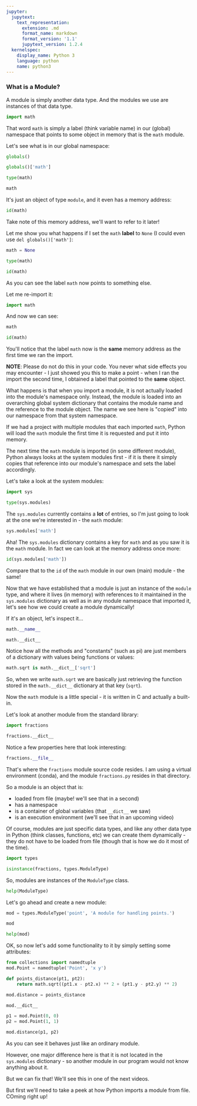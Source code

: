 ```yaml
---
jupyter:
  jupytext:
    text_representation:
      extension: .md
      format_name: markdown
      format_version: '1.1'
      jupytext_version: 1.2.4
  kernelspec:
    display_name: Python 3
    language: python
    name: python3
---
```


### What is a Module?


A module is simply another data type. And the modules we use are instances of that data type.

```python
import math
```

That word `math` is simply a label (think variable name) in our (global) namespace that points to some object in memory that is the `math` module.


Let's see what is in our global namespace:

```python
globals()
```

```python
globals()['math']
```

```python
type(math)
```

```python
math
```

It's just an object of type `module`, and it even has a memory address:

```python
id(math)
```

Take note of this memory address, we'll want to refer to it later!

Let me show you what happens if I set the `math` **label** to `None` (I could even use `del globals()['math']`:

```python
math = None
```

```python
type(math)
```

```python
id(math)
```

As you can see the label `math` now points to something else.

Let me re-import it:

```python
import math
```

And now we can see:

```python
math
```

```python
id(math)
```

You'll notice that the label `math` now is the **same** memory address as the first time we ran the import.


**NOTE**: Please do not do this in your code. You never what side effects you may encounter - I just showed you this to make a point - when I ran the import the second time, I obtained a label that pointed to the **same** object.


What happens is that when you import a module, it is not actually loaded into the module's namespace only. Instead, the module is loaded into an overarching global system dictionary that contains the module name and the reference to the module object. The name we see here is "copied" into our namespace from that system namespace.


If we had a project with multiple modules that each imported `math`, Python will load the `math` module the first time it is requested and put it into memory.

The next time the `math` module is imported (in some different module), Python always looks at the system modules first - if it is there it simply copies that reference into our module's namespace and sets the label accordingly.


Let's take a look at the system modules:

```python
import sys
```

```python
type(sys.modules)
```

The `sys.modules` currently contains a **lot** of entries, so I'm just going to look at the one we're interested in - the `math` module:

```python
sys.modules['math']
```

Aha! The `sys.modules` dictionary contains a key for `math` and as you saw it is the `math` module. In fact we can look at the memory address once more:

```python
id(sys.modules['math'])
```

Compare that to the `id` of the `math` module in our own (main) module - the same!


Now that we have established that a module is just an instance of the `module` type, and where it lives (in memory) with references to it maintained in the `sys.modules` dictionary as well as in any module namespace that imported it, let's see how we could create a module dynamically!


If it's an object, let's inspect it...

```python
math.__name__
```

```python
math.__dict__
```

Notice how all the methods and "constants" (such as pi) are just members of a dictionary with values being functions or values:

```python
math.sqrt is math.__dict__['sqrt']
```

So, when we write `math.sqrt` we are basically just retrieving the function stored in the `math.__dict__` dictionary at that key (`sqrt`).


Now the `math` module is a little special - it is written in C and actually a built-in.

Let's look at another module from the standard library:

```python
import fractions
```

```python
fractions.__dict__
```

Notice a few properties here that look interesting:

```python
fractions.__file__
```

That's where the `fractions` module source code resides. I am using a virtual environment (conda), and the module `fractions.py` resides in that directory.


So a module is an object that is:
- loaded from file (maybe! we'll see that in a second)
- has a namespace
- is a container of global variables (that `__dict__` we saw)
- is an execution environment (we'll see that in an upcoming video)


Of course, modules are just specific data types, and like any other data type in Python (think classes, functions, etc) we can create them dynamically - they do not have to be loaded from file (though that is how we do it most of the time).

```python
import types
```

```python
isinstance(fractions, types.ModuleType)
```

So, modules are instances of the `ModuleType` class.

```python
help(ModuleType)
```

Let's go ahead and create a new module:

```python
mod = types.ModuleType('point', 'A module for handling points.')
```

```python
mod
```

```python
help(mod)
```

OK, so now let's add some functionality to it by simply setting some attributes:

```python
from collections import namedtuple
mod.Point = namedtuple('Point', 'x y')
```

```python
def points_distance(pt1, pt2):
    return math.sqrt((pt1.x - pt2.x) ** 2 + (pt1.y - pt2.y) ** 2)
```

```python
mod.distance = points_distance
```

```python
mod.__dict__
```

```python
p1 = mod.Point(0, 0)
p2 = mod.Point(1, 1)
```

```python
mod.distance(p1, p2)
```

As you can see it behaves just like an ordinary module.

However, one major difference here is that it is not located in the `sys.modules` dictionary - so another module in our program would not know anything about it.

But we can fix that! We'll see this in one of the next videos.

But first we'll need to take a peek at how Python imports a module from file. COming right up!
